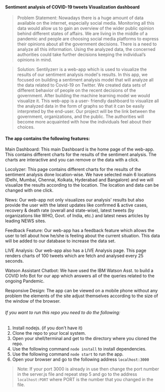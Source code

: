 #### Sentiment analysis of COVID-19 tweets Visualization dashboard

> Problem Statement: Nowadays there is a huge amount of data available on the internet, especially social media. Monitoring all this data would allow us to gain an overview of the wider public opinion behind different states of affairs. We are living in the middle of a pandemic and people are choosing social media platforms to express their opinions about all the government decisions. There is a need to analyze all this information. Using the analyzed data, the concerned authorities could take further decisions keeping the individual’s opinions in mind.

> Solution: Sentilyzerr is a web-app which is used to visualize the results of our sentiment analysis model's results. In this app, we focused on building a sentiment analysis model that will analyze all the data related to Covid-19 on Twitter. We created data sets of different behavior of people on the recent decisions of the government. After building the machine learning model we would visualize it. This web-app is a user- friendly dashboard to visualize all the analyzed data in the form of graphs so that it can be easily interpreted by the end-user. Our project will be the link between the government, organizations, and the public. The authorities will become more acquainted with how the individuals feel about their choices.

#### The app contains the following features:

Main Dashboard: This main Dashboard is the home page of the web-app. This contains different charts for the results of the sentiment analysis. The charts are interactive and you can remove or the data with a click.

Locolyzer: This page contains different charts for the results of the sentiment analysis done location-wise. We have selected main 6 locations (Delhi, Mumbai, Chennai, Kolkata, Hyderabad and Bangalore) and we will visualize the results according to the location. The location and data can be changed with one click.

News: Our web-app not only visualizes our analysis' results but also provide the user with the latest updates like confirmed & active cases, recovery & death rate (overall and state-wise), latest tweets (by organizations like WHO, Govt. of India, etc.) and latest news articles by leading NEWS sites.

Feedback Feature: Our web-app has a feedback feature which allows the user to tell about how he/she is feeling about the current situation. This data will be added to our database to increase the data set.

LIVE Analysis: Our web-app also has a LIVE Analysis page. This page renders charts of 100 tweets which are fetch and analysed every 25 seconds.

Watson Assistant Chatbot: We have used the IBM Watson Asst. to build a COVID Info Bot for our app which answers all of the queries related to the ongoing Pandemic.

Responsive Design: The app can be viewed on a mobile phone without any problem the elements of the site adjust themselves according to the size of the window of the browser.

###### If you want to run this repo you need to do the following:

1. Install nodejs. (if you don't have it)
2. Clone the repo to your local system.
3. Open your shell/terminal and get to the directory where you cloned the repo.
4. Use the following command `node install` to install dependencies.
5. Use the following command `node start` to run the app.
6. Open your browser and go to the following address `localhost:3000`

> Note: If your port 3000 is already in use then change the port number in the server.js file and repeat step 5 and go to the address `localhost:PORT` where PORT is the number that you changed in the file.
